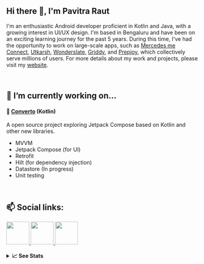 ## Hi there 👋, I'm Pavitra Raut

I'm an enthusiastic Android developer proficient in Kotlin and Java, with a growing interest in UI/UX design. I'm based in Bengaluru and have been on an exciting learning journey for the past 5 years. During this time, I've had the opportunity to work on large-scale apps, such as [Mercedes me Connect](https://play.google.com/store/apps/details?id=com.daimler.ris.mercedesme.ece.android), [Utkarsh](https://play.google.com/store/apps/details?id=com.utkarshnew.android), [Wonderslate](https://play.google.com/store/apps/details?id=com.wonderslate.wonderpublish), [Griddy](https://play.google.com/store/apps/details?id=mws.photography.ninecutsquaregrid.forinstagram), and [Prepjoy](https://play.google.com/store/apps/details?id=com.wonderslate.prepjoy), which collectively serve millions of users. For more details about my work and projects, please visit my [website](https://rex50.github.io/).

<br>

## 🔭 I’m currently working on...

#### 📝 [Converto](https://github.com/rex50/Converto) (Kotlin)
A open source project exploring Jetpack Compose based on Kotlin and other new libraries.
- MVVM
- Jetpack Compose (for UI)
- Retrofit
- Hilt (for dependency injection)
- Datastore (In progress)
- Unit testing

<br>

## 📫 Social links:
<a href="https://www.linkedin.com/in/pavitra-raut/">
  <img width="60" height="60" src="https://img.icons8.com/color/100/000000/linkedin.png"/> 
</a>
<a href="https://www.instagram.com/rex50.codes/">
  <img width="60" height="60" src="https://img.icons8.com/fluency/100/000000/instagram-new.png"/>
</a>
<a href="https://www.behance.net/rex50">
  <img width="60" height="60" src="https://img.icons8.com/color/100/000000/behance.png"/>
</a>

<br>
<br>

<details>
  <summary><b>📈 See Stats</b></summary>
  <p> 
    <div>
      <img width="45%" src="https://github-readme-stats.vercel.app/api?username=rex50&show_icons=true&theme=outrun" alt="Pavitra Raut | Github stats">
      <img width="45%"src="http://github-readme-streak-stats.herokuapp.com?user=rex50&theme=buefy-dark&date_format=M%20j%5B%2C%20Y%5D" alt="Pavitra Raut | Github streaks" />
      <img width="45%" src="https://github-readme-stats.vercel.app/api/top-langs?username=rex50&show_icons=true&locale=en&layout=compact&theme=outrun" alt="Pavitra Raut | Most used Languages">
    </div>
  </p>
</details>

